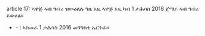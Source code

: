article 17: ኣዋጅ ኣብ ግብሪ ዝውዕለሉ ግዜ
እዚ ኣዋጅ እዚ ካብ 1 ታሕሳስ 2016 ጀሚሩ ኣብ ግብሪ ይውዕል።
<ul>
			<li> - : ኣስመራ 1 ታሕሳስ 2016 መንግስቲ ኤርትራ።<ul>
			</ul></li></ul>